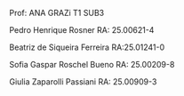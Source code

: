 Prof: ANA GRAZi            T1 SUB3

Pedro Henrique Rosner RA: 25.00621-4  

Beatriz de Siqueira Ferreira RA:25.01241-0

Sofia Gaspar Roschel Bueno RA: 25.00209-8

Giulia Zaparolli Passiani RA: 25.00909-3
